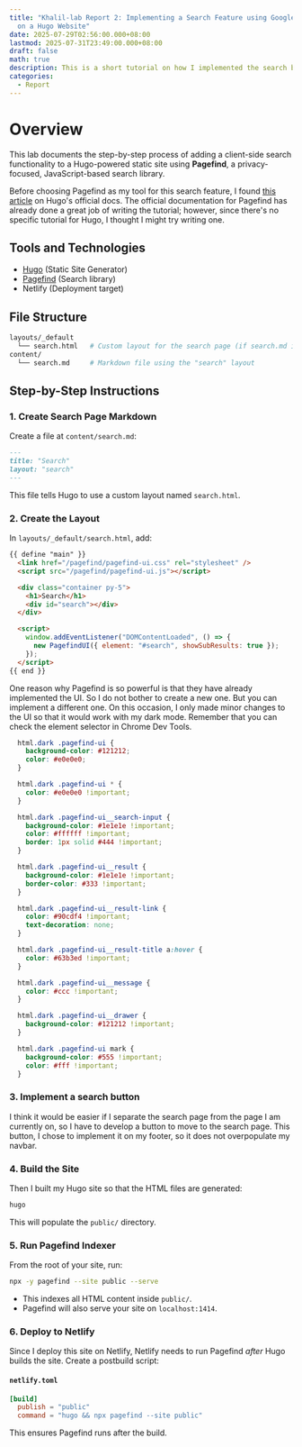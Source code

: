 ```yaml
---
title: "Khalil-lab Report 2: Implementing a Search Feature using Google Search
  on a Hugo Website"
date: 2025-07-29T02:56:00.000+08:00
lastmod: 2025-07-31T23:49:00.000+08:00
draft: false
math: true
description: This is a short tutorial on how I implemented the search button on this site
categories:
  - Report
---
```

# Overview

This lab documents the step-by-step process of adding a client-side search functionality to a Hugo-powered static site using **Pagefind**, a privacy-focused, JavaScript-based search library.

Before choosing Pagefind as my tool for this search feature, I found [this article](https://gohugo.io/tools/search/) on Hugo's official docs. The official documentation for Pagefind has already done a great job of writing the tutorial; however, since there's no specific tutorial for Hugo, I thought I might try writing one. 


## Tools and Technologies

- [Hugo](https://gohugo.io/) (Static Site Generator)
- [Pagefind](https://pagefind.app/) (Search library)
- Netlify (Deployment target)


## File Structure

```bash
layouts/_default
  └── search.html   # Custom layout for the search page (if search.md in /content)
content/
  └── search.md     # Markdown file using the "search" layout
```


## Step-by-Step Instructions

### 1. Create Search Page Markdown

Create a file at `content/search.md`:

```markdown
---
title: "Search"
layout: "search"
---
```

This file tells Hugo to use a custom layout named `search.html`.


### 2. Create the Layout

In `layouts/_default/search.html`, add:

```html
{{ define "main" }}
  <link href="/pagefind/pagefind-ui.css" rel="stylesheet" />
  <script src="/pagefind/pagefind-ui.js"></script>

  <div class="container py-5">
    <h1>Search</h1>
    <div id="search"></div>
  </div>

  <script>
    window.addEventListener("DOMContentLoaded", () => {
      new PagefindUI({ element: "#search", showSubResults: true });
    });
  </script>
{{ end }}
```

One reason why Pagefind is so powerful is that they have already implemented the UI. So I do not bother to create a new one. But you can implement a different one. On this occasion, I only made minor changes to the UI so that it would work with my dark mode. Remember that you can check the element selector in Chrome Dev Tools.

```css
  html.dark .pagefind-ui {
    background-color: #121212;
    color: #e0e0e0;
  }

  html.dark .pagefind-ui * {
    color: #e0e0e0 !important;
  }

  html.dark .pagefind-ui__search-input {
    background-color: #1e1e1e !important;
    color: #ffffff !important;
    border: 1px solid #444 !important;
  }

  html.dark .pagefind-ui__result {
    background-color: #1e1e1e !important;
    border-color: #333 !important;
  }

  html.dark .pagefind-ui__result-link {
    color: #90cdf4 !important;
    text-decoration: none;
  }

  html.dark .pagefind-ui__result-title a:hover {
    color: #63b3ed !important;
  }

  html.dark .pagefind-ui__message {
    color: #ccc !important;
  }

  html.dark .pagefind-ui__drawer {
    background-color: #121212 !important;
  }

  html.dark .pagefind-ui mark {
    background-color: #555 !important;
    color: #fff !important;
  }
```

### 3. Implement a search button

I think it would be easier if I separate the search page from the page I am currently on, so I have to develop a button to move to the search page. This button, I chose to implement it on my footer, so it does not overpopulate my navbar.


### 4. Build the Site

Then I built my Hugo site so that the HTML files are generated:

```bash
hugo
```

This will populate the `public/` directory.


### 5.  Run Pagefind Indexer

From the root of your site, run:

```bash
npx -y pagefind --site public --serve
```

- This indexes all HTML content inside `public/`.
- Pagefind will also serve your site on `localhost:1414`.



### 6. Deploy to Netlify

Since I deploy this site on Netlify, Netlify needs to run Pagefind *after* Hugo builds the site. Create a postbuild script:

#### `netlify.toml`

```toml
[build]
  publish = "public"
  command = "hugo && npx pagefind --site public"
```

This ensures Pagefind runs after the build.
